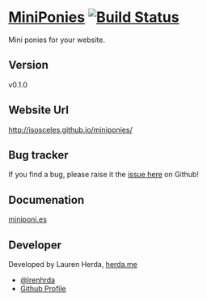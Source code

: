 # [MiniPonies](http://miniponi.es) [![Build Status](https://secure.travis-ci.org/isosceles/miniponies.png?branch=master)](http://travis-ci.org/isosceles/miniponies)

Mini ponies for your website.

## Version

v0.1.0

## Website Url

http://isosceles.github.io/miniponies/

## Bug tracker

If you find a bug, please raise it the [issue here](https://github.com/isosceles/miniponies/issues) on Github! 

## Documenation

[miniponi.es](http://miniponi.es/)

## Developer

Developed by Lauren Herda, [herda.me](http://www.herda.me)

+ [@lrenhrda](http://twitter.com/lrenhrda)
+ [Github Profile](http://github.com/lrenhrda)
